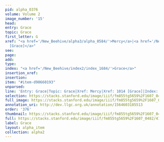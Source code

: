 ```yaml
---
pid: alpha_0376
volume: Volume 2
image_number: '15'
head: 
entry: Grace
topic: Grace
first_letter: G
xref: "<a href='/New_Beehive/alpha3/alpha_0584/'>Mercy</a>|<a href='/New_Beehive/toc_vol2/toc2_196/'>1014
  [Grace]</a>"
see: 
page: 
add: 
type: 
index: "<a href='/New_Beehive/index2/index_1684/'>Grace</a>"
insertion_xref: 
insertion: 
item: "#item-d90660193"
unparsed: 
line: 'Entry: Grace|Topic: Grace|Xref: Mercy|Xref: 1014 [Grace]|Index: Grace|#item-d90660193'
selection: https://stacks.stanford.edu/image/iiif/fm855tg5659%2F1607_0482/412,3352,2978,425/full/0/default.jpg
full_image: https://stacks.stanford.edu/image/iiif/fm855tg5659%2F1607_0482/full/full/0/default.jpg
annotation_uri: http://dev.llgc.org.uk/annotation/1564603185513
order: '376'
thumbnail: https://stacks.stanford.edu/image/iiif/fm855tg5659%2F1607_0482/412,3352,600,180/250,/0/default.jpg
full: https://stacks.stanford.edu/image/iiif/fm855tg5659%2F1607_0482/412,3352,2978,425/full/0/default.jpg
label: Grace
layout: alpha_item
collection: alpha2
---
```

